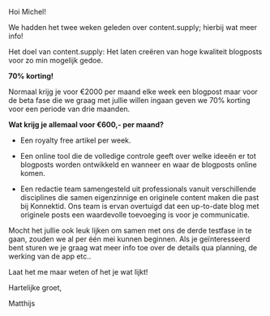Hoi Michel!

We hadden het twee weken geleden over content.supply; hierbij wat meer info!

Het doel van content.supply: Het laten creëren van hoge kwaliteit blogposts voor zo min mogelijk gedoe.

**70% korting!**

Normaal krijg je voor €2000 per maand elke week een blogpost maar voor de beta fase die we graag met jullie willen ingaan geven we 70% korting voor een periode van drie maanden.

**Wat krijg je allemaal voor €600,- per maand?**

* Een royalty free artikel per week.

* Een online tool die de volledige controle geeft over welke ideeën er tot blogposts worden ontwikkeld en wanneer en waar de blogposts online komen. 

* Een redactie team samengesteld uit professionals vanuit verschillende disciplines die samen eigenzinnige en originele content maken die past bij Konnektid. Ons team is ervan overtuigd dat een up-to-date blog met originele posts een waardevolle toevoeging is voor je communicatie.

Mocht het  jullie ook leuk lijken om samen met ons de derde testfase in te gaan, zouden we al per één mei kunnen beginnen. Als je geïnteresseerd bent sturen we je graag wat meer info toe over de details qua planning, de werking van de app etc..

Laat het me maar weten of het je wat lijkt!


Hartelijke groet,

Matthijs
